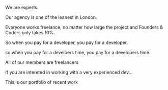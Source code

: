 We are experts.


Our agency is one of the leanest in London.

Everyone works freelance, no matter how large the project and Founders & Coders only takes 10%.

So when you pay for a developer, you pay for a developer.

so when you pay for a develoers time, you pay for a developers time.

All of our members are freelancers

If you are intereted in working with a very experienced dev...

This is our portfolio of recent work
